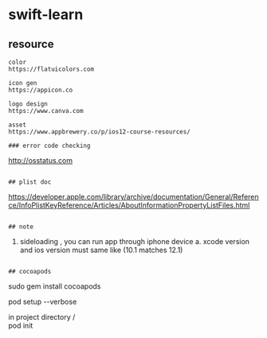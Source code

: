# swift-learn

## resource
```
color
https://flatuicolors.com

icon gen
https://appicon.co

logo design
https://www.canva.com

asset
https://www.appbrewery.co/p/ios12-course-resources/

### error code checking
```
  http://osstatus.com
```

## plist doc
```
https://developer.apple.com/library/archive/documentation/General/Reference/InfoPlistKeyReference/Articles/AboutInformationPropertyListFiles.html
```

## note
```
1. sideloading , you can run app through iphone device
  a. xcode version and ios version must same like (10.1 matches 12.1)

```

## cocoapods
```
  sudo gem install cocoapods

  pod setup --verbose

  in project directory /  
  pod init
```

